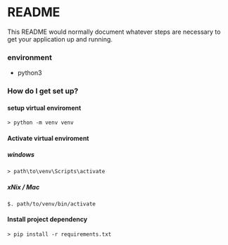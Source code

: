 # README #

This README would normally document whatever steps are necessary to get your application up and running.

### environment ###
 - python3

### How do I get set up? ###
#### setup virtual enviroment ####
```
> python -m venv venv
```
#### Activate virtual enviroment ####
##### windows #####
```
> path\to\venv\Scripts\activate
```
##### xNix / Mac #####
```
$. path/to/venv/bin/activate
```
#### Install project dependency ####
```
> pip install -r requirements.txt
```
